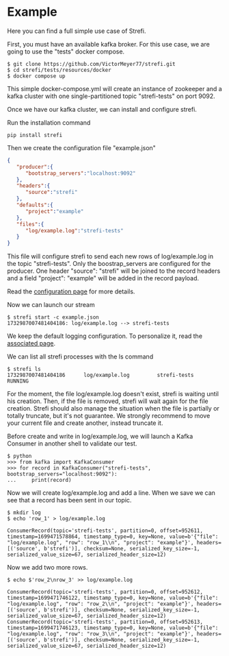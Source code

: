 # Example

Here you can find a full simple use case of Strefi.

First, you must have an available kafka broker. For this use case, we are going to use the "tests" docker compose.

```shell
$ git clone https://github.com/VictorMeyer77/strefi.git
$ cd strefi/tests/resources/docker
$ docker compose up
```

This simple docker-compose.yml will create an instance of zookeeper and a kafka cluster with one single-partitioned
topic "strefi-tests" on port 9092.

Once we have our kafka cluster, we can install and configure strefi.

Run the installation command

```shell
pip install strefi
```

Then we create the configuration file "example.json"

```json
{
   "producer":{
      "bootstrap_servers":"localhost:9092"
   },
   "headers":{
      "source":"strefi"
   },
   "defaults":{
      "project":"example"
   },
   "files":{
      "log/example.log":"strefi-tests"
   }
}
```

This file will configure strefi to send each new rows of log/example.log in the topic "strefi-tests". 
Only the boostrap_servers are configured for the producer. One header "source": "strefi" will be joined to the record headers 
and a field "project": "example" will be added in the record payload.

Read the [configuration page](configuration.md) for more details.

Now we can launch our stream

```shell
$ strefi start -c example.json
1732987007481404186: log/example.log --> strefi-tests
```

We keep the default logging configuration. To personalize it, read the [associated page](logging.md).

We can list all strefi processes with the ls command

```shell
$ strefi ls
1732987007481404186      log/example.log         strefi-tests     RUNNING 
```

For the moment, the file log/example.log doesn't exist, strefi is waiting until his creation.
Then, if the file is removed, strefi will wait again for the file creation.
Strefi should also manage the situation when the file is partially or totally truncate, but it's not guarantee.
We strongly recommend to move your current file and create another, instead truncate it.

Before create and write in log/example.log, we will launch a Kafka Consumer in another shell to validate our test.

```shell
$ python
>>> from kafka import KafkaConsumer
>>> for record in KafkaConsumer("strefi-tests", bootstrap_servers="localhost:9092"):
...     print(record)
```

Now we will create log/example.log and add a line. When we save we can see that a record has been sent in our topic.

```shell
$ mkdir log
$ echo 'row_1' > log/example.log
```
```text
ConsumerRecord(topic='strefi-tests', partition=0, offset=952611, timestamp=1699471578864, timestamp_type=0, key=None, value=b'{"file": "log/example.log", "row": "row_1\\n", "project": "example"}', headers=[('source', b'strefi')], checksum=None, serialized_key_size=-1, serialized_value_size=67, serialized_header_size=12)
```

Now we add two more rows.

```shell
$ echo $'row_2\nrow_3' >> log/example.log
```
```text
ConsumerRecord(topic='strefi-tests', partition=0, offset=952612, timestamp=1699471746122, timestamp_type=0, key=None, value=b'{"file": "log/example.log", "row": "row_2\\n", "project": "example"}', headers=[('source', b'strefi')], checksum=None, serialized_key_size=-1, serialized_value_size=67, serialized_header_size=12)
ConsumerRecord(topic='strefi-tests', partition=0, offset=952613, timestamp=1699471746123, timestamp_type=0, key=None, value=b'{"file": "log/example.log", "row": "row_3\\n", "project": "example"}', headers=[('source', b'strefi')], checksum=None, serialized_key_size=-1, serialized_value_size=67, serialized_header_size=12)
```